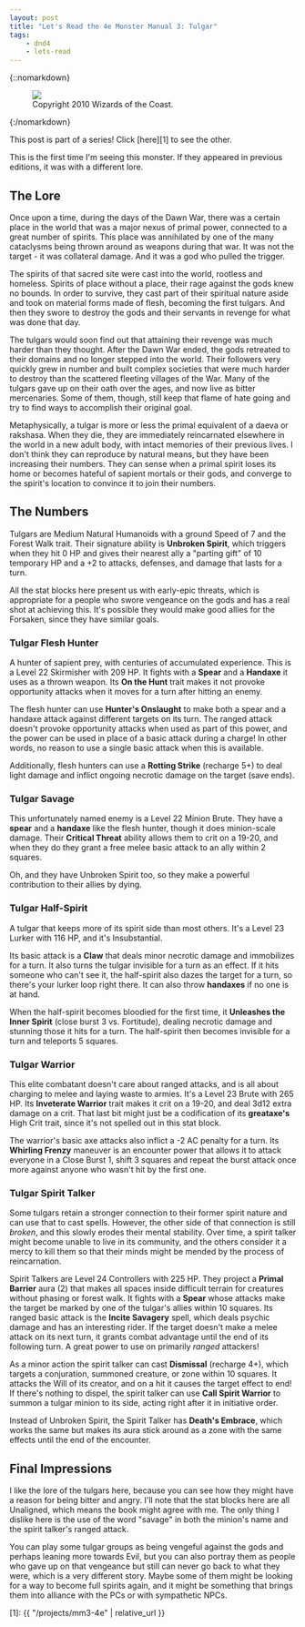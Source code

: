 ```yaml
---
layout: post
title: "Let's Read the 4e Monster Manual 3: Tulgar"
tags:
    - dnd4
    - lets-read
---
```


{::nomarkdown}
<figure class="center">
  <img src="{{ "/assets/wir-mm3-4e-tulgar.png" | absolute_url }}"/>
  <figcaption>
    Copyright 2010 Wizards of the Coast.
  </figcaption>
</figure>
{:/nomarkdown}

This post is part of a series! Click [here][1] to see the other.

This is the first time I'm seeing this monster. If they appeared in previous
editions, it was with a different lore.

## The Lore

Once upon a time, during the days of the Dawn War, there was a certain place in
the world that was a major nexus of primal power, connected to a great number of
spirits. This place was annihilated by one of the many cataclysms being thrown
around as weapons during that war. It was not the target - it was collateral
damage. And it was a god who pulled the trigger.

The spirits of that sacred site were cast into the world, rootless and
homeless. Spirits of place without a place, their rage against the gods knew no
bounds. In order to survive, they cast part of their spiritual nature aside and
took on material forms made of flesh, becoming the first tulgars. And then they
swore to destroy the gods and their servants in revenge for what was done that
day.

The tulgars would soon find out that attaining their revenge was much harder
than they thought. After the Dawn War ended, the gods retreated to their domains
and no longer stepped into the world. Their followers very quickly grew in
number and built complex societies that were much harder to destroy than the
scattered fleeting villages of the War. Many of the tulgars gave up on their
oath over the ages, and now live as bitter mercenaries. Some of them, though,
still keep that flame of hate going and try to find ways to accomplish their
original goal.

Metaphysically, a tulgar is more or less the primal equivalent of a daeva or
rakshasa. When they die, they are immediately reincarnated elsewhere in the
world in a new adult body, with intact memories of their previous lives. I don't
think they can reproduce by natural means, but they have been increasing their
numbers. They can sense when a primal spirit loses its home or becomes hateful
of sapient mortals or their gods, and converge to the spirit's location to
convince it to join their numbers.

## The Numbers

Tulgars are Medium Natural Humanoids with a ground Speed of 7 and the Forest
Walk trait. Their signature ability is **Unbroken Spirit**, which triggers when
they hit 0 HP and gives their nearest ally a "parting gift" of 10 temporary HP
and a +2 to attacks, defenses, and damage that lasts for a turn.

All the stat blocks here present us with early-epic threats, which is
appropriate for a people who swore vengeance on the gods and has a real shot at
achieving this. It's possible they would make good allies for the Forsaken,
since they have similar goals.

### Tulgar Flesh Hunter

A hunter of sapient prey, with centuries of accumulated experience. This is a
Level 22 Skirmisher with 209 HP. It fights with a **Spear** and a **Handaxe** it
uses as a thrown weapon. Its **On the Hunt** trait makes it not provoke
opportunity attacks when it moves for a turn after hitting an enemy.

The flesh hunter can use **Hunter's Onslaught** to make both a spear and a
handaxe attack against different targets on its turn. The ranged attack doesn't
provoke opportunity attacks when used as part of this power, and the power can
be used in place of a basic attack during a charge! In other words, no reason to
use a single basic attack when this is available.

Additionally, flesh hunters can use a **Rotting Strike** (recharge 5+) to deal
light damage and inflict ongoing necrotic damage on the target (save ends).

### Tulgar Savage

This unfortunately named enemy is a Level 22 Minion Brute. They have a **spear**
and a **handaxe** like the flesh hunter, though it does minion-scale
damage. Their **Critical Threat** ability allows them to crit on a 19-20, and
when they do they grant a free melee basic attack to an ally within 2 squares.

Oh, and they have Unbroken Spirit too, so they make a powerful contribution to
their allies by dying.

### Tulgar Half-Spirit

A tulgar that keeps more of its spirit side than most others. It's a Level 23
Lurker with 116 HP, and it's Insubstantial.

Its basic attack is a **Claw** that deals minor necrotic damage and immobilizes
for a turn. It also turns the tulgar invisible for a turn as an effect. If it
hits someone who can't see it, the half-spirit also dazes the target for a turn,
so there's your lurker loop right there. It can also throw **handaxes** if no
one is at hand.

When the half-spirit becomes bloodied for the first time, it **Unleashes the
Inner Spirit** (close burst 3 vs. Fortitude), dealing necrotic damage and
stunning those it hits for a turn. The half-spirit then becomes invisible for a
turn and teleports 5 squares.

### Tulgar Warrior

This elite combatant doesn't care about ranged attacks, and is all about
charging to melee and laying waste to armies. It's a Level 23 Brute with 265
HP. Its **Inveterate Warrior** trait makes it crit on a 19-20, and deal 3d12
extra damage on a crit. That last bit might just be a codification of its
**greataxe's** High Crit trait, since it's not spelled out in this stat block.

The warrior's basic axe attacks also inflict a -2 AC penalty for a turn. Its
**Whirling Frenzy** maneuver is an encounter power that allows it to attack
everyone in a Close Burst 1, shift 3 squares and repeat the burst attack once
more against anyone who wasn't hit by the first one.

### Tulgar Spirit Talker

Some tulgars retain a stronger connection to their former spirit nature and can
use that to cast spells. However, the other side of that connection is still
_broken_, and this slowly erodes their mental stability. Over time, a spirit
talker might become unable to live in its community, and the others consider it
a mercy to kill them so that their minds might be mended by the process of
reincarnation.

Spirit Talkers are Level 24 Controllers with 225 HP. They project a **Primal
Barrier** aura (2) that makes all spaces inside difficult terrain for creatures
without phasing or forest walk. It fights with a **Spear** whose attacks make
the target be marked by one of the tulgar's allies within 10 squares. Its ranged
basic attack is the **Incite Savagery** spell, which deals psychic damage and
has an interesting rider. If the target doesn't make a melee attack on its next
turn, it grants combat advantage until the end of its following turn. A great
power to use on primarily _ranged_ attackers!

As a minor action the spirit talker can cast **Dismissal** (recharge 4+), which
targets a conjuration, summoned creature, or zone within 10 squares. It attacks
the Will of its creator, and on a hit it causes the target effect to end! If
there's nothing to dispel, the spirit talker can use **Call Spirit Warrior** to
summon a tulgar minion to its side, acting right after it in initiative order.

Instead of Unbroken Spirit, the Spirit Talker has **Death's Embrace**, which
works the same but makes its aura stick around as a zone with the same effects
until the end of the encounter.

## Final Impressions

I like the lore of the tulgars here, because you can see how they might have a
reason for being bitter and angry. I'll note that the stat blocks here are all
Unaligned, which means the book might agree with me. The only thing I dislike
here is the use of the word "savage" in both the minion's name and the spirit
talker's ranged attack.

You can play some tulgar groups as being vengeful against the gods and perhaps
leaning more towards Evil, but you can also portray them as people who gave up
on that vengeance but still can never go back to what they were, which is a very
different story. Maybe some of them might be looking for a way to become full
spirits again, and it might be something that brings them into alliance with the
PCs or with sympathetic NPCs.

[1]: {{ "/projects/mm3-4e" | relative_url }}
